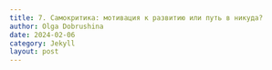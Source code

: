 ```yaml
---
title: 7. Самокритика: мотивация к развитию или путь в никуда?
author: Olga Dobrushina
date: 2024-02-06
category: Jekyll
layout: post
---
```


